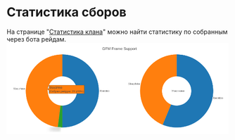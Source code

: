 # Статистика сборов
На странице "<a href="https://frame.vg/clan-stats" target="_blank">Статистика клана</a>" можно найти статистику по собранным через бота рейдам.<br>
<a href="./images/stats.png" target="_blank"><img src="./images/stats.png"></a>